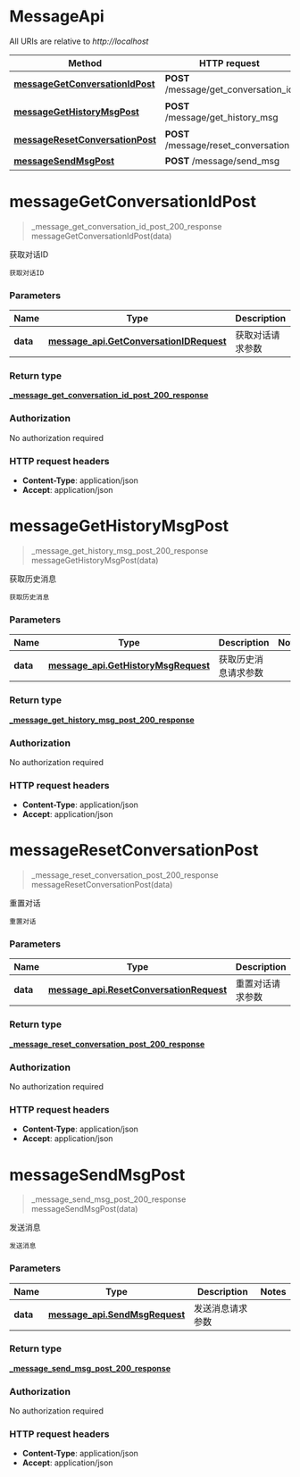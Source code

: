 # MessageApi

All URIs are relative to *http://localhost*

| Method | HTTP request | Description |
|------------- | ------------- | -------------|
| [**messageGetConversationIdPost**](MessageApi.md#messageGetConversationIdPost) | **POST** /message/get_conversation_id | 获取对话ID |
| [**messageGetHistoryMsgPost**](MessageApi.md#messageGetHistoryMsgPost) | **POST** /message/get_history_msg | 获取历史消息 |
| [**messageResetConversationPost**](MessageApi.md#messageResetConversationPost) | **POST** /message/reset_conversation | 重置对话 |
| [**messageSendMsgPost**](MessageApi.md#messageSendMsgPost) | **POST** /message/send_msg | 发送消息 |


<a name="messageGetConversationIdPost"></a>
# **messageGetConversationIdPost**
> _message_get_conversation_id_post_200_response messageGetConversationIdPost(data)

获取对话ID

    获取对话ID

### Parameters

|Name | Type | Description  | Notes |
|------------- | ------------- | ------------- | -------------|
| **data** | [**message_api.GetConversationIDRequest**](../Models/message_api.GetConversationIDRequest.md)| 获取对话请求参数 | |

### Return type

[**_message_get_conversation_id_post_200_response**](../Models/_message_get_conversation_id_post_200_response.md)

### Authorization

No authorization required

### HTTP request headers

- **Content-Type**: application/json
- **Accept**: application/json

<a name="messageGetHistoryMsgPost"></a>
# **messageGetHistoryMsgPost**
> _message_get_history_msg_post_200_response messageGetHistoryMsgPost(data)

获取历史消息

    获取历史消息

### Parameters

|Name | Type | Description  | Notes |
|------------- | ------------- | ------------- | -------------|
| **data** | [**message_api.GetHistoryMsgRequest**](../Models/message_api.GetHistoryMsgRequest.md)| 获取历史消息请求参数 | |

### Return type

[**_message_get_history_msg_post_200_response**](../Models/_message_get_history_msg_post_200_response.md)

### Authorization

No authorization required

### HTTP request headers

- **Content-Type**: application/json
- **Accept**: application/json

<a name="messageResetConversationPost"></a>
# **messageResetConversationPost**
> _message_reset_conversation_post_200_response messageResetConversationPost(data)

重置对话

    重置对话

### Parameters

|Name | Type | Description  | Notes |
|------------- | ------------- | ------------- | -------------|
| **data** | [**message_api.ResetConversationRequest**](../Models/message_api.ResetConversationRequest.md)| 重置对话请求参数 | |

### Return type

[**_message_reset_conversation_post_200_response**](../Models/_message_reset_conversation_post_200_response.md)

### Authorization

No authorization required

### HTTP request headers

- **Content-Type**: application/json
- **Accept**: application/json

<a name="messageSendMsgPost"></a>
# **messageSendMsgPost**
> _message_send_msg_post_200_response messageSendMsgPost(data)

发送消息

    发送消息

### Parameters

|Name | Type | Description  | Notes |
|------------- | ------------- | ------------- | -------------|
| **data** | [**message_api.SendMsgRequest**](../Models/message_api.SendMsgRequest.md)| 发送消息请求参数 | |

### Return type

[**_message_send_msg_post_200_response**](../Models/_message_send_msg_post_200_response.md)

### Authorization

No authorization required

### HTTP request headers

- **Content-Type**: application/json
- **Accept**: application/json

